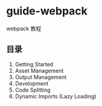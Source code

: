 # guide-webpack

webpack 教程

## 目录

1. Getting Started
2. Asset Management
3. Output Management
4. Development 
5. Code Splitting 
6. Dynamic Imports (Lazy Loading)
